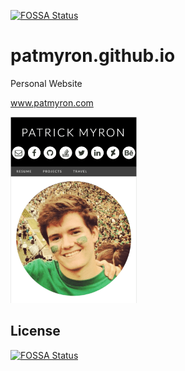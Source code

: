[![FOSSA Status](https://app.fossa.io/api/projects/git%2Bgithub.com%2FPatMyron%2Fpatmyron.github.io.svg?type=shield)](https://app.fossa.io/projects/git%2Bgithub.com%2FPatMyron%2Fpatmyron.github.io?ref=badge_shield)

patmyron.github.io
==================

Personal Website

<a href="http://patmyron.com/">www.patmyron.com</a>

<img src="pics/screenshot.png" alt="website screenshot" width="40%" height="auto">


## License
[![FOSSA Status](https://app.fossa.io/api/projects/git%2Bgithub.com%2FPatMyron%2Fpatmyron.github.io.svg?type=large)](https://app.fossa.io/projects/git%2Bgithub.com%2FPatMyron%2Fpatmyron.github.io?ref=badge_large)